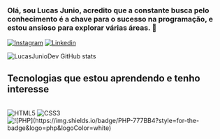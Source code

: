 ### Olá, sou Lucas Junio, acredito que a constante busca pelo conhecimento é a chave para o sucesso na programação, e estou ansioso para explorar várias áreas. 👋
[![Instagram](https://img.shields.io/badge/Instagram-E4405F?style=for-the-badge&logo=instagram&logoColor=white)](https://instagram.com/luc45_oficial?igshid=NzZhOTFIYzFmZQ==)
[![Linkedin](https://img.shields.io/badge/LinkedIn-0077B5?style=for-the-badge&logo=linkedin&logoColor=white)](https://www.linkedin.com/in/lucas-junio-pereira-lima-1ba0a01a3/)

![LucasJunioDev GitHub stats](https://github-readme-stats.vercel.app/api?username=LucasJunioDev&show_icons=true&theme=transparent)

## Tecnologias que estou aprendendo e tenho interesse
<div style="display:inline-block"><br>
    <img alt="HTML5"src="https://img.shields.io/badge/HTML-239120?style=for-the-badge&logo=html5&logoColor=white">
    <img alt="CSS3"src="https://img.shields.io/badge/CSS-239120?&style=for-the-badge&logo=css3&logoColor=white">
    <img alt=![PHP](https://img.shields.io/badge/PHP-777BB4?style=for-the-badge&logo=php&logoColor=white)
    <img alt="Python"src="https://img.shields.io/badge/Python-14354C?style=for-the-badge&logo=python&logoColor=white">
</div>



